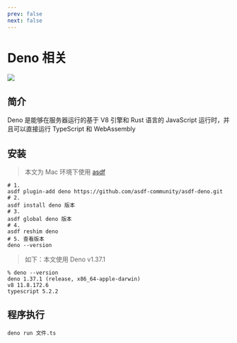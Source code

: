 ```yaml
---
prev: false
next: false
---
```


# Deno 相关

![](/images/deno.webp)

## 简介

Deno 是能够在服务器运行的基于 V8 引擎和 Rust 语言的 JavaScript 运行时，并且可以直接运行 TypeScript 和 WebAssembly

## 安装

> 本文为 Mac 环境下使用 [asdf](../../dev-tools/asdf/index.md)

```shell
# 1.
asdf plugin-add deno https://github.com/asdf-community/asdf-deno.git
# 2.
asdf install deno 版本
# 3.
asdf global deno 版本
# 4.
asdf reshim deno
# 5. 查看版本
deno --version
```

> 如下：本文使用 Deno v1.37.1

```shell
% deno --version
deno 1.37.1 (release, x86_64-apple-darwin)
v8 11.8.172.6
typescript 5.2.2
```

## 程序执行

```shell
deno run 文件.ts
```
